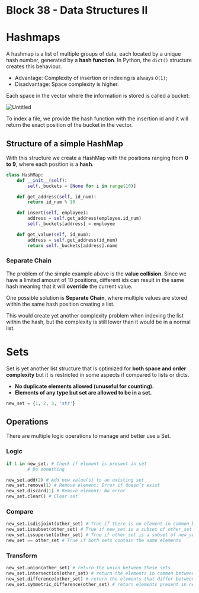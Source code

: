# Block 38 - Data Structures II

# Hashmaps

A hashmap is a list of multiple groups of data, each located by a unique hash number, generated by a **hash function**. In Python, the `dict()` structure creates this behaviour.

- Advantage: Complexity of insertion or indexing is always `O(1)`;
- Disadvantage: Space complexity is higher.

Each space in the vector where the information is stored is called a bucket:

![Untitled](https://s3.us-west-2.amazonaws.com/secure.notion-static.com/8a4273c8-c149-4bca-bc27-34af1961b812/Untitled.png?X-Amz-Algorithm=AWS4-HMAC-SHA256&X-Amz-Content-Sha256=UNSIGNED-PAYLOAD&X-Amz-Credential=AKIAT73L2G45EIPT3X45%2F20220922%2Fus-west-2%2Fs3%2Faws4_request&X-Amz-Date=20220922T174331Z&X-Amz-Expires=86400&X-Amz-Signature=05635e0141de2885b006960ee4714be5203d0eea8ac98ebf931a6a2eede17957&X-Amz-SignedHeaders=host&response-content-disposition=filename%20%3D%22Untitled.png%22&x-id=GetObject)

To index a file, we provide the hash function with the insertion id and it will return the exact position of the bucket in the vector.

## Structure of a simple HashMap

With this structure we create a HashMap with the positions ranging from **0 to 9**, where each position is a **hash**.

```python
class HashMap:
    def __init__(self):
        self._buckets = [None for i in range(10)]

    def get_address(self, id_num):
        return id_num % 10

    def insert(self, employee):
        address = self.get_address(employee.id_num)
        self._buckets[address] = employee

    def get_value(self, id_num):
        address = self.get_address(id_num)
        return self._buckets[address].name
```

### Separate Chain

The problem of the simple example above is the **value collision**. Since we have a limited amount of 10 positions, different ids can result in the same hash meaning that it will **override** the current value.

One possible solution is **Separate Chain**, where multiple values are stored within the same hash position creating a list.

This would create yet another complexity problem when indexing the list within the hash, but the complexity is still lower than it would be in a normal list.

# Sets

Set is yet another list structure that is optimized for **both space and order complexity** but it is restricted in some aspects if compared to lists or dicts.

- **No duplicate elements allowed (unuseful for counting).**
- **Elements of any type but set are allowed to be in a set.**

```python
new_set = {1, 2, 3, 'str'}
```

## Operations

There are multiple logic operations to manage and better use a Set.

### Logic

```python
if 1 in new_set: # Check if element is present in set
		# Do something

new_set.add(2) # Add new value(s) to an existing set
new_set.remove(1) # Remove element; Error if doesn’t exist
new_set.discard(1) # Remove element; No error
new_set.clear() # Clear set
```

### Compare

```python
new_set.isdisjoint(other_set) # True if there is no element in common between the set
new_set.issubset(other_set) # True if new_set is a subset of other_set
new_set.issuperset(other_set) # True if other_set is a subset of new_set
new_set == other_set # True if both sets contain the same elements
```

### Transform

```python
new_set.union(other_set) # return the union between these sets
new_set.intersection(other_set) # return the elements in common between these sets
new_set.difference(other_set) # return the elements that differ between these sets
new_set.symmetric_difference(other_set) # return elements present in new_set but not in other_set
```
